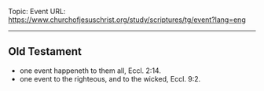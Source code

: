 Topic: Event
URL: https://www.churchofjesuschrist.org/study/scriptures/tg/event?lang=eng

---

## Old Testament

- one event happeneth to them all, Eccl. 2:14.
- one event to the righteous, and to the wicked, Eccl. 9:2.

